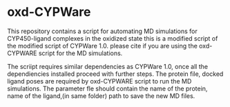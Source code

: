# oxd-CYPWare
This repository contains a script for automating MD simulations for CYP450-ligand complexes in the oxidized state
this is a modified script of the modified script of CYPWare 1.0.
please cite if you are using the oxd-CYPWARE script for the MD simulations.

The scriipt requires similar dependencies as CYPWare 1.0, once all the dependiencies installed proceed with further steps. 
The protein file, docked ligand poses are required by oxd-CYPWARE script to run the MD simulations.
The parameter fle should contain the name of the protein, name of the ligand,(in same folder) path to save the new MD files. 

